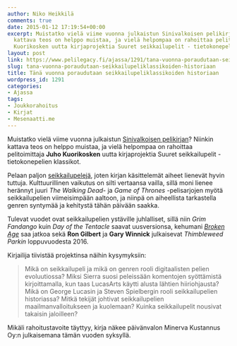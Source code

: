 ```yaml
---
author: Niko Heikkilä
comments: true
date: 2015-01-12 17:19:54+00:00
excerpt: Muistatko vielä viime vuonna julkaistun Sinivalkoisen pelikirjan? Niinkin
  kattava teos on helppo muistaa, ja vielä helpompaa on rahoittaa pelitoimittaja Juho
  Kuorikosken uutta kirjaprojektia Suuret seikkailupelit - tietokonepelien klassikot.
layout: post
link: https://www.pelilegacy.fi/ajassa/1291/tana-vuonna-poraudutaan-seikkailupeliklassikoiden-historiaan
slug: tana-vuonna-poraudutaan-seikkailupeliklassikoiden-historiaan
title: Tänä vuonna poraudutaan seikkailupeliklassikoiden historiaan
wordpress_id: 1291
categories:
- Ajassa
tags:
- Joukkorahoitus
- Kirjat
- Mesenaatti.me
---
```






Muistatko vielä viime vuonna julkaistun [Sinivalkoisen pelikirjan](http://www.pelilegacy.fi/arvostelut/506/arvio-sinivalkoinen-pelikirja-suomalaisen-pelihistorian-tarkein-yksittainen-teos)? Niinkin kattava teos on helppo muistaa, ja vielä helpompaa on rahoittaa pelitoimittaja **Juho Kuorikosken** uutta kirjaprojektia Suuret seikkailupelit - tietokonepelien klassikot.

Pelaan paljon [seikkailupelejä](http://www.pelilegacy.fi/kolumnit/1034/seikkailupeliguru-ron-gilbertin-vinkit-hyvaan-pelisuunnitteluun), joten kirjan käsittelemät aiheet lienevät hyvin tuttuja. Kulttuurillinen vaikutus on silti vertaansa vailla, sillä moni lienee herännyt juuri _The Walking Dead_- ja _Game of Thrones_ -pelisarjojen myötä seikkailupelien viimeisimpään aaltoon, ja niinpä on aiheellista tarkastella genren syntymää ja kehitystä tähän päivään saakka.

Tulevat vuodet ovat seikkailupelien ystäville juhlalliset, sillä niin _Grim Fandango_ kuin _Day of the Tentacle_ saavat uusversionsa, kehumani _[Broken Age](http://www.pelilegacy.fi/arvostelut/442/arviossa-broken-age-vielako-sedat-jaksavat-heilua)_ saa jatkoa sekä **Ron Gilbert** ja **Gary Winnick** julkaisevat _Thimbleweed Parkin_ loppuvuodesta 2016.

Kirjailija tiivistää projektinsa näihin kysymyksiin:



<blockquote>Mikä on seikkailupeli ja mikä on genren rooli digitaalisten pelien evoluutiossa? Miksi Sierra suosi peleissään komentojen syöttämistä kirjoittamalla, kun taas LucasArts käytti alusta lähtien hiiriohjausta? Mikä on George Lucasin ja Steven Spielbergin rooli seikkailupelien historiassa? Mitkä tekijät johtivat seikkailupelien maailmanvalloitukseen ja kuolemaan? Kuinka seikkailupelit nousivat takaisin jaloilleen?</blockquote>



Mikäli rahoitustavoite täyttyy, kirja näkee päivänvalon Minerva Kustannus Oy:n julkaisemana tämän vuoden syksyllä.


